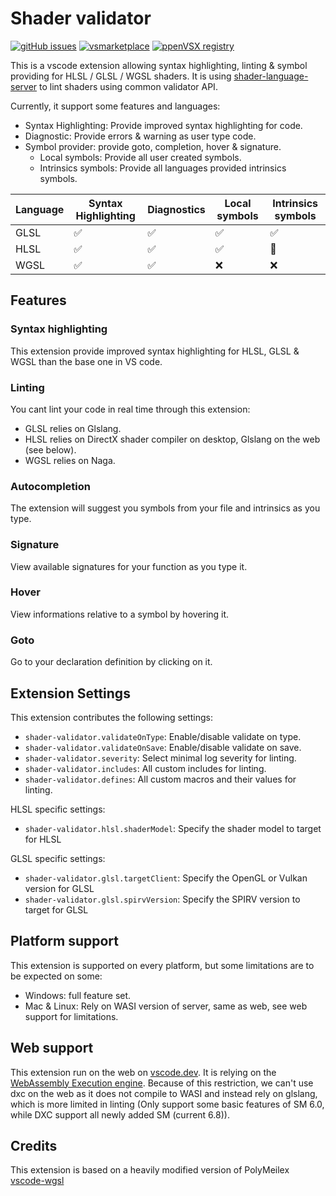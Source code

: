 # Shader validator

[![gitHub issues](https://img.shields.io/github/issues/antaalt/shader-validator.svg)](https://github.com/antaalt/shader-validator/issues)
[![vsmarketplace](https://img.shields.io/visual-studio-marketplace/v/antaalt.shader-validator?color=blue&label=vscode%20marketplace)](https://marketplace.visualstudio.com/items?itemName=antaalt.shader-validator)
[![ppenVSX registry](https://img.shields.io/open-vsx/v/antaalt/shader-validator?color=purple)](https://open-vsx.org/extension/antaalt/shader-validator)

This is a vscode extension allowing syntax highlighting, linting & symbol providing for HLSL / GLSL / WGSL shaders. It is using [shader-language-server](https://github.com/antaalt/shader-language-server) to lint shaders using common validator API.

Currently, it support some features and languages:

- Syntax Highlighting: Provide improved syntax highlighting for code.
- Diagnostic: Provide errors & warning as user type code.
- Symbol provider: provide goto, completion, hover & signature.
    - Local symbols: Provide all user created symbols.
    - Intrinsics symbols: Provide all languages provided intrinsics symbols.

|Language|Syntax Highlighting|Diagnostics|Local symbols|Intrinsics symbols|
|--------|-------------------|-----------|-------------|------------------|
|GLSL    |✅                 |✅        |✅           |✅               |
|HLSL    |✅                 |✅        |✅           |🚧               |
|WGSL    |✅                 |✅        |❌           |❌               |

## Features

### Syntax highlighting

This extension provide improved syntax highlighting for HLSL, GLSL & WGSL than the base one in VS code.

### Linting

You cant lint your code in real time through this extension:
- GLSL relies on Glslang.
- HLSL relies on DirectX shader compiler on desktop, Glslang on the web (see below).
- WGSL relies on Naga.

### Autocompletion

The extension will suggest you symbols from your file and intrinsics as you type.

### Signature

View available signatures for your function as you type it.

### Hover

View informations relative to a symbol by hovering it.

### Goto

Go to your declaration definition by clicking on it.

## Extension Settings

This extension contributes the following settings:

* `shader-validator.validateOnType`: Enable/disable validate on type.
* `shader-validator.validateOnSave`: Enable/disable validate on save.
* `shader-validator.severity`: Select minimal log severity for linting.
* `shader-validator.includes`: All custom includes for linting.
* `shader-validator.defines`: All custom macros and their values for linting.

HLSL specific settings: 
* `shader-validator.hlsl.shaderModel`: Specify the shader model to target for HLSL

GLSL specific settings:
* `shader-validator.glsl.targetClient`: Specify the OpenGL or Vulkan version for GLSL
* `shader-validator.glsl.spirvVersion`: Specify the SPIRV version to target for GLSL

## Platform support

This extension is supported on every platform, but some limitations are to be expected on some:
- Windows: full feature set.
- Mac & Linux: Rely on WASI version of server, same as web, see web support for limitations.

## Web support

This extension run on the web on [vscode.dev](https://vscode.dev/). It is relying on the [WebAssembly Execution engine](https://marketplace.visualstudio.com/items?itemName=ms-vscode.wasm-wasi-core). Because of this restriction, we can't use dxc on the web as it does not compile to WASI and instead rely on glslang, which is more limited in linting (Only support some basic features of SM 6.0, while DXC support all newly added SM (current 6.8)).

## Credits

This extension is based on a heavily modified version of PolyMeilex [vscode-wgsl](https://github.com/PolyMeilex/vscode-wgsl)